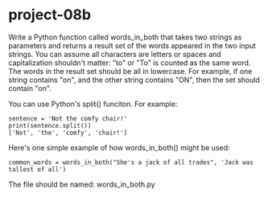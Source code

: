 # project-08b

Write a Python function called words_in_both that takes two strings as parameters and returns a result set of the words appeared in the two input strings. 
You can assume all characters are letters or spaces and capitalization shouldn't matter: "to" or "To" is counted as the same word.  
The words in the result set should be all in lowercase. 
For example, if one string contains "on", and the other string contains "ON", then the set should contain "on".

You can use Python's split() funciton. For example:
```
sentence = 'Not the comfy chair!'
print(sentence.split())
['Not', 'the', 'comfy', 'chair!']
```

Here's one simple example of how words_in_both() might be used:
```
common_words = words_in_both("She's a jack of all trades", 'Jack was tallest of all')
```

The file should be named: words_in_both.py
